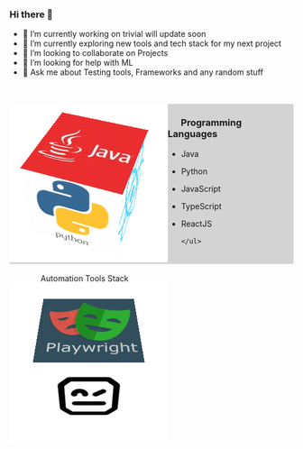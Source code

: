 ### Hi there 👋

- 🔭 I’m currently working on trivial will update soon 
- 🌱 I’m currently exploring new tools and tech stack for my next project
- 👯 I’m looking to collaborate on Projects
- 🤔 I’m looking for help with ML
- 💬 Ask me about Testing tools, Frameworks and any random stuff 

<br/>
<br/>
<div id="main" style="display: flex; 1px solid black;;background: lightgray;">
<div><img src="bloggif_636fd42c147eb.gif" /></div>
  <div>
    <h3>&nbsp;&nbsp;&nbsp;&nbsp;&nbsp;&nbsp;Programming Languages</h3>
   <ul>
       <p>
         <li>Java</li>
       </p>
     <p>
       <li>Python</li>
     </p>
 <p>
   <li>JavaScript</li>
     </p>
     <p>
        <li>TypeScript</li>
     </p>
    <p>
      <li>ReactJS</li>
     </p>
     
    </ul> 
  </div>

 </div>

<br/>

<div>&nbsp;&nbsp;&nbsp;&nbsp;&nbsp;&nbsp;&nbsp;&nbsp;&nbsp;&nbsp;&nbsp;&nbsp;&nbsp;&nbsp;Automation Tools Stack</div>
<div><img src="bloggif_636fd9892e4b1.gif" /></div>
